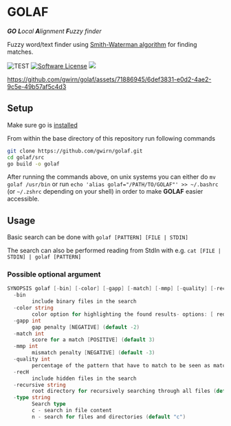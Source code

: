 # GOLAF

***GO** **L**ocal **A**lignment **F**uzzy finder*

Fuzzy word/text finder using [Smith-Waterman algorithm](https://en.wikipedia.org/wiki/Smith%E2%80%93Waterman_algorithm) for finding matches.

![TEST](https://github.com/gwirn/golaf/actions/workflows/go.yml/badge.svg)
[![Software License](https://img.shields.io/badge/license-MIT-brightgreen.svg)](/LICENSE.md)
<a title="Code Size" target="_blank" href="https://github.com/gwirn/golaf"><img src="https://img.shields.io/github/languages/code-size/gwirn/golaf"></a>


https://github.com/gwirn/golaf/assets/71886945/6def3831-e0d2-4ae2-9c5e-49b57af5c4d3

## Setup

Make sure go is [installed](https://go.dev/doc/install)

From within the base directory of this repository run following commands

```sh
git clone https://github.com/gwirn/golaf.git
cd golaf/src
go build -o golaf
```

After running the commands above, on unix systems you can either do `mv golaf /usr/bin` or run `echo 'alias golaf="/PATH/TO/GOLAF"' >> ~/.bashrc` (or `~/.zshrc` depending on your shell) in order to make **GOLAF** easier accessible.

## Usage

Basic search can be done with `golaf [PATTERN] [FILE | STDIN]`

The search can also be performed reading from StdIn with e.g. `cat [FILE | STDIN] | golaf [PATTERN]`

### Possible optional argument

```go
SYNOPSIS golaf [-bin] [-color] [-gapp] [-match] [-mmp] [-quality] [-recH] [-recursive] [-type] [pattern] [file ...]
  -bin
        include binary files in the search
  -color string
        color option for highlighting the found results- options: [ red green yellow blue purple cyan white ] (default "green")
  -gapp int
        gap penalty [NEGATIVE] (default -2)
  -match int
        score for a match [POSITIVE] (default 3)
  -mmp int
        mismatch penalty [NEGATIVE] (default -3)
  -quality int
        percentage of the pattern that have to match to be seen as match (default 75)
  -recH
        include hidden files in the search
  -recursive string
        root directory for recursively searching through all files (default ".")
  -type string
        Search type
        c - search in file content
        n - search for files and directories (default "c")
```
